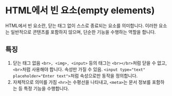 # HTML에서 빈 요소(empty elements)

HTML에서 빈 요소란, 닫는 태그 없이 스스로 종료되는 요소를 의미합니다. 이러한 요소는 일반적으로 콘텐츠를 포함하지 않으며, 단순한 기능을 수행하는 역할을 합니다.

## 특징

1. 닫는 태그 없음
   `<br>, <img>, <input>` 등의 태그는 `<br></br>`처럼 닫을 수 없고, `<br>`처럼 사용해야 합니다.
   속성만 가질 수 있음. `<input type="text" placeholder="Enter text">`처럼 속성으로만 동작을 정의합니다.
2. 자체적으로 의미를 가짐
   `<hr>`는 수평선을 나타내고, `<meta>`는 문서 정보를 포함하는 등 특정 기능을 수행합니다.
